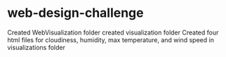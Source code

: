 # web-design-challenge
Created WebVisualization folder
created visualization folder
Created four html files for cloudiness, humidity, max temperature, and wind speed in visualizations folder